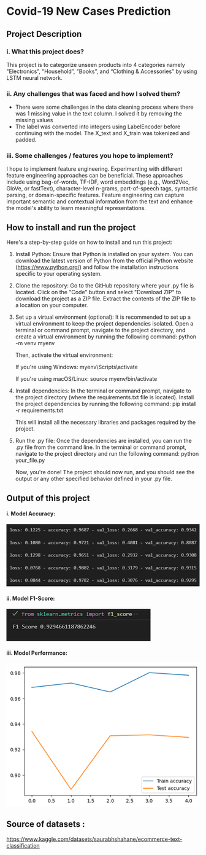 # Covid-19 New Cases Prediction

## Project Description
### i.	What this project does?
This project is to categorize unseen products into 4 categories namely "Electronics”, "Household”, "Books”, and “Clothing & Accessories” by using LSTM neural network.
### ii.	Any challenges that was faced and how I solved them?
- There were some challenges in the data cleaning process where there was 1 missing value in the text column. I solved it by removing the missing values
- The label was converted into integers using LabelEncoder before continuing with the model. The X_text and X_train was tokenized and padded. 
### iii.	Some challenges / features you hope to implement?
I hope to implement feature engineering. Experimenting with different feature engineering approaches can be beneficial. These approaches include using bag-of-words, TF-IDF, word embeddings (e.g., Word2Vec, GloVe, or fastText), character-level n-grams, part-of-speech tags, syntactic parsing, or domain-specific features. Feature engineering can capture important semantic and contextual information from the text and enhance the model's ability to learn meaningful representations.
## How to install and run the project 
Here's a step-by-step guide on how to install and run this project:

1. Install Python: Ensure that Python is installed on your system. You can download the latest version of Python from the official Python website (https://www.python.org/) and follow the installation instructions specific to your operating system.

2. Clone the repository: Go to the GitHub repository where your .py file is located. Click on the "Code" button and select "Download ZIP" to download the project as a ZIP file. Extract the contents of the ZIP file to a location on your computer.

3. Set up a virtual environment (optional): It is recommended to set up a virtual environment to keep the project dependencies isolated. Open a terminal or command prompt, navigate to the project directory, and create a virtual environment by running the following command: python -m venv myenv

   Then, activate the virtual environment:

   If you're using Windows: myenv\Scripts\activate

   If you're using macOS/Linux: source myenv/bin/activate

4. Install dependencies: In the terminal or command prompt, navigate to the project directory (where the requirements.txt file is located). Install the project dependencies by running the following command: pip install -r requirements.txt

   This will install all the necessary libraries and packages required by the project.

5. Run the .py file: Once the dependencies are installed, you can run the .py file from the command line. In the terminal or command prompt, navigate to the project directory and run the following command: python your_file.py

   Now, you're done! The project should now run, and you should see the output or any other specified behavior defined in your .py file.

## Output of this project
#### i. Model Accuracy:

![Alt Text](https://raw.githubusercontent.com/najat321/ypai03_ecommerce_text_classification/main/Accuracy_model.PNG)

#### ii. Model F1-Score:

![Alt Text](https://raw.githubusercontent.com/najat321/ypai03_ecommerce_text_classification/main/F1%20Score_model.PNG)

#### iii. Model Performance:

 ![Alt Text](https://raw.githubusercontent.com/najat321/ypai03_ecommerce_text_classification/main/Model_performance.png)

## Source of datasets : 
https://www.kaggle.com/datasets/saurabhshahane/ecommerce-text-classification


